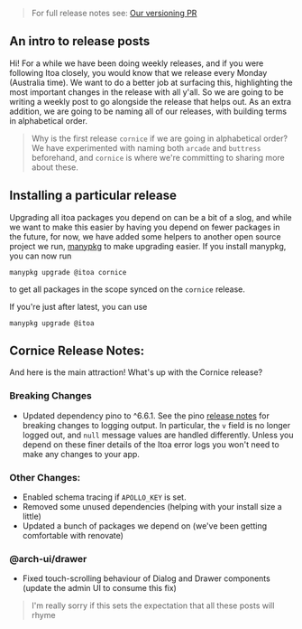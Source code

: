 <!--[meta]
section: blog
title: New Release - Cornice
author: The Itoa Team
date: 2020-09-21
order: 0.5
tags: release
[meta]-->

> For full release notes see: [Our versioning PR](https://github.com/itoa-vn/itoapull/3642)

## An intro to release posts

Hi! For a while we have been doing weekly releases, and if you were following Itoa closely, you would know that we release every Monday (Australia time). We want to do a better job at surfacing this, highlighting the most important changes in the release with all y'all. So we are going to be writing a weekly post to go alongside the release that helps out. As an extra addition, we are going to be naming all of our releases, with building terms in alphabetical order.

> Why is the first release `cornice` if we are going in alphabetical order? We have experimented with naming both `arcade` and `buttress` beforehand, and `cornice` is where we're committing to sharing more about these.

## Installing a particular release

Upgrading all itoa packages you depend on can be a bit of a slog, and while we want to make this easier by having you depend on fewer packages in the future, for now, we have added some helpers to another open source project we run, [manypkg](https://www.npmjs.com/package/@manypkg/cli#manypkg-upgrade-packagename-tag-or-version) to make upgrading easier. If you install manypkg, you can now run

```
manypkg upgrade @itoa cornice
```

to get all packages in the scope synced on the `cornice` release.

If you're just after latest, you can use

```
manypkg upgrade @itoa
```

## Cornice Release Notes:

And here is the main attraction! What's up with the Cornice release?

### Breaking Changes

- Updated dependency pino to ^6.6.1. See the pino [release notes](https://github.com/pinojs/pino/releases/tag/v6.0.0) for breaking changes to logging output. In particular, the `v` field is no longer logged out, and `null` message values are handled differently. Unless you depend on these finer details of the Itoa error logs you won't need to make any changes to your app.

### Other Changes:

- Enabled schema tracing if `APOLLO_KEY` is set.
- Removed some unused dependencies (helping with your install size a little)
- Updated a bunch of packages we depend on (we've been getting comfortable with renovate)

### @arch-ui/drawer

- Fixed touch-scrolling behaviour of Dialog and Drawer components (update the admin UI to consume this fix)

> I'm really sorry if this sets the expectation that all these posts will rhyme
